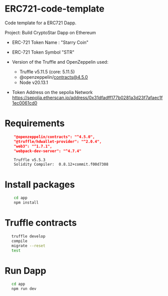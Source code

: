 # ERC721-code-template
Code template for a ERC721 Dapp.

Project: Build CryptoStar Dapp on Ethereum

* ERC-721 Token Name : "Starry Coin"
* ERC-721 Token Symbol "STR"
* Version of the Truffle and OpenZeppelin used:
    * Truffle v5.11.5 (core: 5.11.5)
    * @openzeppelin/contracts@4.5.0
    * Node v20.13.1

* Token Address on the sepolia Network
https://sepolia.etherscan.io/address/0x31dfadff177b0281a3d23f7afaec1f1ec0061cd0

# Requirements

```json
    "@openzeppelin/contracts": "^4.5.0",
    "@truffle/hdwallet-provider": "^2.0.4",
    "web3": "^1.7.1",
    "webpack-dev-server": "^4.7.4"
```

```
    Truffle v5.5.3
    Solidity Compiler:  0.8.12+commit.f00d7308
```

# Install packages

```bash
    cd app
    npm install 
```

# Truffle contracts
```bash
   truffle develop
   compile
   migrate --reset
   test
```

# Run Dapp
```bash
   cd app
   npm run dev
```